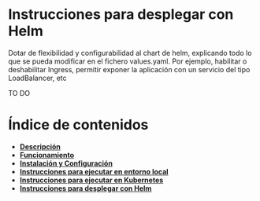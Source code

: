 <a name="main"></a>
# __Instrucciones para desplegar con Helm__

Dotar de flexibilidad y configurabilidad al chart de helm, explicando todo lo que se pueda modificar en el fichero values.yaml. Por ejemplo, habilitar o deshabilitar Ingress, permitir exponer la aplicación con un servicio del tipo LoadBalancer, etc

TO DO

# Índice de contenidos

* [__Descripción__](../README.md#main)
* [__Funcionamiento__](../README.md#arch)
* [__Instalación y Configuración__](../README.md#setup)
* [__Instrucciones para ejecutar en entorno local__](../README.md#rc_local)
* [__Instrucciones para ejecutar en Kubernetes__](../k8s/README.md#main)
* [__Instrucciones para desplegar con Helm__](#main)